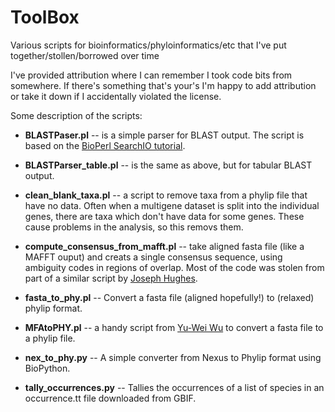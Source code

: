ToolBox
=======

Various scripts for bioinformatics/phyloinformatics/etc that I've put together/stollen/borrowed over time

I've provided attribution where I can remember I took code bits from somewhere. If there's something that's your's I'm happy to add attribution or take it down if I accidentally violated the license.

Some description of the scripts:

* **BLASTPaser.pl** -- is a simple parser for BLAST output. The script is based on the [BioPerl SearchIO tutorial](http://www.bioperl.org/wiki/HOWTO:SearchIO).

* **BLASTParser_table.pl** -- is the same as above, but for tabular BLAST output.

* **clean_blank_taxa.pl** -- a script to remove taxa from a phylip file that have no data. Often when a multigene dataset is split into the individual genes, there are taxa which don't have data for some genes. These cause problems in the analysis, so this removs them.

* **compute_consensus_from_mafft.pl** -- take aligned fasta file (like a MAFFT ouput) and creats a single consensus sequence, using ambiguity codes in regions of overlap. Most of the code was stolen from part of a similar script by [Joseph Hughes](https://github.com/josephhughes/Sequence-manipulation/blob/master/Consensus.pl).

* **fasta_to_phy.pl** -- Convert a fasta file (aligned hopefully!) to (relaxed) phylip format.

* **MFAtoPHY.pl** -- a handy script from [Yu-Wei Wu](http://yuweibioinfo.blogspot.com/2009/01/fasta-to-phylip-converter.html) to convert a fasta file to a phylip file.

* **nex_to_phy.py** -- A simple converter from Nexus to Phylip format using BioPython.

* **tally_occurrences.py** -- Tallies the occurrences of a list of species in an occurrence.tt file downloaded from GBIF.

